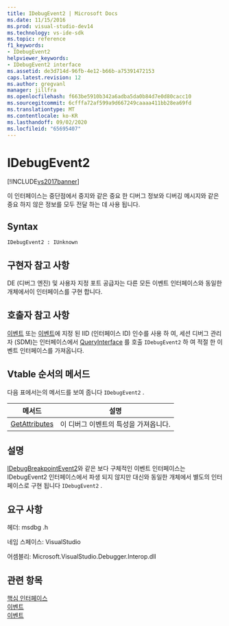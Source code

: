 ```yaml
---
title: IDebugEvent2 | Microsoft Docs
ms.date: 11/15/2016
ms.prod: visual-studio-dev14
ms.technology: vs-ide-sdk
ms.topic: reference
f1_keywords:
- IDebugEvent2
helpviewer_keywords:
- IDebugEvent2 interface
ms.assetid: de3d714d-96fb-4e12-b66b-a75391472153
caps.latest.revision: 12
ms.author: gregvanl
manager: jillfra
ms.openlocfilehash: f663be5910b342a6adba5da0b84d7e0d80cacc10
ms.sourcegitcommit: 6cfffa72af599a9d667249caaaa411bb28ea69fd
ms.translationtype: MT
ms.contentlocale: ko-KR
ms.lasthandoff: 09/02/2020
ms.locfileid: "65695407"
---
```

# <a name="idebugevent2"></a>IDebugEvent2
[!INCLUDE[vs2017banner](../../../includes/vs2017banner.md)]

이 인터페이스는 중단점에서 중지와 같은 중요 한 디버그 정보와 디버깅 메시지와 같은 중요 하지 않은 정보를 모두 전달 하는 데 사용 됩니다.  
  
## <a name="syntax"></a>Syntax  
  
```  
IDebugEvent2 : IUnknown  
```  
  
## <a name="notes-for-implementers"></a>구현자 참고 사항  
 DE (디버그 엔진) 및 사용자 지정 포트 공급자는 다른 모든 이벤트 인터페이스와 동일한 개체에서이 인터페이스를 구현 합니다.  
  
## <a name="notes-for-callers"></a>호출자 참고 사항  
 [이벤트](../../../extensibility/debugger/reference/idebugeventcallback2-event.md) 또는 [이벤트](../../../extensibility/debugger/reference/idebugportevents2-event.md)에 지정 된 IID (인터페이스 ID) 인수를 사용 하 여, 세션 디버그 관리자 (SDM)는 인터페이스에서 [QueryInterface](https://msdn.microsoft.com/library/62fce95e-aafa-4187-b50b-e6611b74c3b3) 를 호출 `IDebugEvent2` 하 여 적절 한 이벤트 인터페이스를 가져옵니다.  
  
## <a name="methods-in-vtable-order"></a>Vtable 순서의 메서드  
 다음 표에서는의 메서드를 보여 줍니다 `IDebugEvent2` .  
  
|메서드|설명|  
|------------|-----------------|  
|[GetAttributes](../../../extensibility/debugger/reference/idebugevent2-getattributes.md)|이 디버그 이벤트의 특성을 가져옵니다.|  
  
## <a name="remarks"></a>설명  
 [IDebugBreakpointEvent2](../../../extensibility/debugger/reference/idebugbreakpointevent2.md)와 같은 보다 구체적인 이벤트 인터페이스는 IDebugEvent2 인터페이스에서 파생 되지 않지만 대신와 동일한 개체에서 별도의 인터페이스로 구현 됩니다 `IDebugEvent2` .  
  
## <a name="requirements"></a>요구 사항  
 헤더: msdbg .h  
  
 네임 스페이스: VisualStudio  
  
 어셈블리: Microsoft.VisualStudio.Debugger.Interop.dll  
  
## <a name="see-also"></a>관련 항목  
 [핵심 인터페이스](../../../extensibility/debugger/reference/core-interfaces.md)   
 [이벤트](../../../extensibility/debugger/reference/idebugportevents2-event.md)   
 [이벤트](../../../extensibility/debugger/reference/idebugeventcallback2-event.md)
